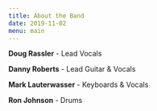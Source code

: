```yaml
---
title: About the Band
date: 2019-11-02
menu: main
---
```


**Doug Rassler** - Lead Vocals

**Danny Roberts** - Lead Guitar & Vocals  

**Mark Lauterwasser** - Keyboards & Vocals

**Ron Johnson** - Drums
